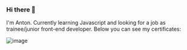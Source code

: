 ### Hi there 👋

I'm Anton. Currently learning Javascript and looking for a job as trainee/junior front-end developer. Below you can see my certificates:

![image](https://user-images.githubusercontent.com/26392646/130804455-251ee6fb-b59f-42e3-8154-b733506b164f.png)

<!--
**ANprogw/ANprogw** is a ✨ _special_ ✨ repository because its `README.md` (this file) appears on your GitHub profile.

Here are some ideas to get you started:

- 🔭 I’m currently working on ...
- 🌱 I’m currently learning ...
- 👯 I’m looking to collaborate on ...
- 🤔 I’m looking for help with ...
- 💬 Ask me about ...
- 📫 How to reach me: ...
- 😄 Pronouns: ...
- ⚡ Fun fact: ...
-->
